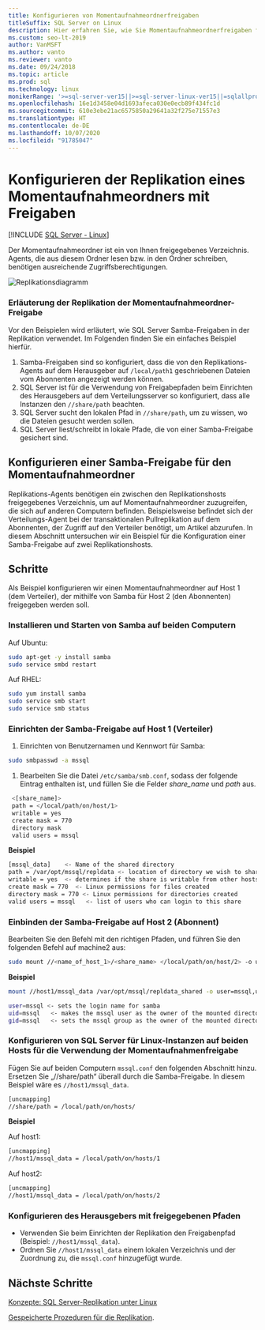 ```yaml
---
title: Konfigurieren von Momentaufnahmeordnerfreigaben
titleSuffix: SQL Server on Linux
description: Hier erfahren Sie, wie Sie Momentaufnahmeordnerfreigaben für die SQL Server-Replikation unter Linux konfigurieren.
ms.custom: seo-lt-2019
author: VanMSFT
ms.author: vanto
ms.reviewer: vanto
ms.date: 09/24/2018
ms.topic: article
ms.prod: sql
ms.technology: linux
monikerRange: '>=sql-server-ver15||>=sql-server-linux-ver15||=sqlallproducts-allversions'
ms.openlocfilehash: 16e1d3458e04d1693afeca030e0ecb89f434fc1d
ms.sourcegitcommit: 610e3ebe21ac6575850a29641a32f275e71557e3
ms.translationtype: HT
ms.contentlocale: de-DE
ms.lasthandoff: 10/07/2020
ms.locfileid: "91785047"
---
```

# <a name="configure-replication-snapshot-folder-with-shares"></a>Konfigurieren der Replikation eines Momentaufnahmeordners mit Freigaben

[!INCLUDE [SQL Server - Linux](../includes/applies-to-version/sql-linux.md)]

Der Momentaufnahmeordner ist ein von Ihnen freigegebenes Verzeichnis. Agents, die aus diesem Ordner lesen bzw. in den Ordner schreiben, benötigen ausreichende Zugriffsberechtigungen.

![Replikationsdiagramm][1]

### <a name="replication-snapshot-folder-share-explained"></a>Erläuterung der Replikation der Momentaufnahmeordner-Freigabe

Vor den Beispielen wird erläutert, wie SQL Server Samba-Freigaben in der Replikation verwendet. Im Folgenden finden Sie ein einfaches Beispiel hierfür.

1. Samba-Freigaben sind so konfiguriert, dass die von den Replikations-Agents auf dem Herausgeber auf `/local/path1` geschriebenen Dateien vom Abonnenten angezeigt werden können.
2. SQL Server ist für die Verwendung von Freigabepfaden beim Einrichten des Herausgebers auf dem Verteilungsserver so konfiguriert, dass alle Instanzen den `//share/path` beachten.
3. SQL Server sucht den lokalen Pfad in `//share/path`, um zu wissen, wo die Dateien gesucht werden sollen.
4. SQL Server liest/schreibt in lokale Pfade, die von einer Samba-Freigabe gesichert sind.


## <a name="configure-a-samba-share-for-the-snapshot-folder"></a>Konfigurieren einer Samba-Freigabe für den Momentaufnahmeordner 

Replikations-Agents benötigen ein zwischen den Replikationshosts freigegebenes Verzeichnis, um auf Momentaufnahmeordner zuzugreifen, die sich auf anderen Computern befinden. Beispielsweise befindet sich der Verteilungs-Agent bei der transaktionalen Pullreplikation auf dem Abonnenten, der Zugriff auf den Verteiler benötigt, um Artikel abzurufen. In diesem Abschnitt untersuchen wir ein Beispiel für die Konfiguration einer Samba-Freigabe auf zwei Replikationshosts.


## <a name="steps"></a>Schritte

Als Beispiel konfigurieren wir einen Momentaufnahmeordner auf Host 1 (dem Verteiler), der mithilfe von Samba für Host 2 (den Abonnenten) freigegeben werden soll. 

### <a name="install-and-start-samba-on-both-machines"></a>Installieren und Starten von Samba auf beiden Computern 

Auf Ubuntu:

```bash
sudo apt-get -y install samba
sudo service smbd restart
```

Auf RHEL:

```bash
sudo yum install samba
sudo service smb start
sudo service smb status
```

### <a name="on-host-1-distributor-set-up-the-samba-share"></a>Einrichten der Samba-Freigabe auf Host 1 (Verteiler) 

1. Einrichten von Benutzernamen und Kennwort für Samba:

  ```bash
  sudo smbpasswd -a mssql 
  ```

1. Bearbeiten Sie die Datei `/etc/samba/smb.conf`, sodass der folgende Eintrag enthalten ist, und füllen Sie die Felder *share_name* und *path* aus.
 ```bash
  <[share_name]>
  path = </local/path/on/host/1>
  writable = yes
  create mask = 770
  directory mask 
  valid users = mssql 
  ```

  **Beispiel**

  ```bash
  [mssql_data]    <- Name of the shared directory
  path = /var/opt/mssql/repldata <- location of directory we wish to share
  writable = yes  <- determines if the share is writable from other hosts
  create mask = 770  <- Linux permissions for files created 
  directory mask = 770 <- Linux permissions for directories created
  valid users = mssql   <- list of users who can login to this share
  ```

### <a name="on-host-2-subscriber--mount-the-samba-share"></a>Einbinden der Samba-Freigabe auf Host 2 (Abonnent)

Bearbeiten Sie den Befehl mit den richtigen Pfaden, und führen Sie den folgenden Befehl auf machine2 aus:

  ```bash
  sudo mount //<name_of_host_1>/<share_name> </local/path/on/host/2> -o user=mssql,uid=mssql,gid=mssql
  ```

  **Beispiel**

  ```bash
  mount //host1/mssql_data /var/opt/mssql/repldata_shared -o user=mssql,uid=mssql,gid=mssql

  user=mssql <- sets the login name for samba
  uid=mssql   <- makes the mssql user as the owner of the mounted directory
  gid=mssql   <- sets the mssql group as the owner of the mounted directory
  ```

### <a name="on-both-hosts--configure-sql-server-on-linux-instances-to-use-snapshot-share"></a>Konfigurieren von SQL Server für Linux-Instanzen auf beiden Hosts für die Verwendung der Momentaufnahmenfreigabe

Fügen Sie auf beiden Computern `mssql.conf` den folgenden Abschnitt hinzu. Ersetzen Sie „//share/path“ überall durch die Samba-Freigabe. In diesem Beispiel wäre es `//host1/mssql_data`.

  ```bash
  [uncmapping]
  //share/path = /local/path/on/hosts/
  ```

  **Beispiel**

  Auf host1:

  ```bash
  [uncmapping]
  //host1/mssql_data = /local/path/on/hosts/1
  ```

  Auf host2:
  
  ```bash
  [uncmapping]
  //host1/mssql_data = /local/path/on/hosts/2
  ```

### <a name="configuring-publisher-with-shared-paths"></a>Konfigurieren des Herausgebers mit freigegebenen Pfaden

* Verwenden Sie beim Einrichten der Replikation den Freigabenpfad (Beispiel: `//host1/mssql_data`).
* Ordnen Sie `//host1/mssql_data` einem lokalen Verzeichnis und der Zuordnung zu, die `mssql.conf` hinzugefügt wurde.

## <a name="next-steps"></a>Nächste Schritte

[Konzepte: SQL Server-Replikation unter Linux](sql-server-linux-replication.md)

[Gespeicherte Prozeduren für die Replikation](../relational-databases/system-stored-procedures/replication-stored-procedures-transact-sql.md).

[1]: ./media/sql-server-linux-replication-snapshot-shares/image1.png

